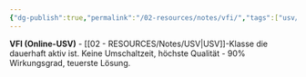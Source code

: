 ```yaml
---
{"dg-publish":true,"permalink":"/02-resources/notes/vfi/","tags":["usv/online","elektrotechnik/strom/dauerbetrieb"],"noteIcon":"","updated":"2025-10-29T12:59:11.163+01:00"}
---
```



**VFI (Online-USV)** - [[02 - RESOURCES/Notes/USV\|USV]]-Klasse die dauerhaft aktiv ist.
Keine Umschaltzeit, höchste Qualität - 90% Wirkungsgrad, teuerste Lösung.